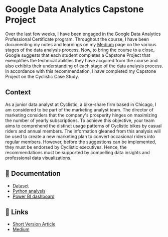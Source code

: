 # Google Data Analytics Capstone Project

Over the last few weeks, I have been engaged in the Google Data Analytics Professional Certificate program. Throughout the course, I have been documenting my notes and learnings on my [Medium](https://medium.com/@codex-ventures) page on the various stages of the data analysis process. Now, to bring the course to a close, Google suggests that each student completes a Capstone Project that exemplifies the technical abilities they have acquired from the course and also exhibits their understanding of each stage of the data analysis process. In accordance with this recommendation, I have completed my Capstone Project on the Cyclistic Case Study.




## Context

As a junior data analyst at Cyclistic, a bike-share firm based in Chicago, I am considered to be part of the marketing analyst team. The director of marketing considers that the company's prosperity hinges on maximizing the number of yearly subscriptions. To achieve this objective, your team aims to comprehend the distinct usage patterns of Cyclistic bikes by casual riders and annual members. The information gleaned from this analysis will be used to create a new marketing plan to convert occasional riders into regular members. However, before the suggestions can be implemented, they must be endorsed by Cyclistic executives. Hence, the recommendations must be supported by compelling data insights and professional data visualizations.


## 📁 Documentation
- [Dataset](https://divvy-tripdata.s3.amazonaws.com/index.html)
- [Python analysis](https://github.com/MPCaloba/Google-Data-Analytics/blob/main/Full_Analysis.py)
- [Power BI dashboard](https://github.com/MPCaloba/Google-Data-Analytics/blob/main/2022_Dashboard.pbix) 


## 🔗 Links
- [Short Version Article](https://medium.com/@codex-ventures/google-data-analytics-capstone-project-ea9ca4f5a9ab#394f)
- [Medium](https://medium.com/@codex-ventures)
